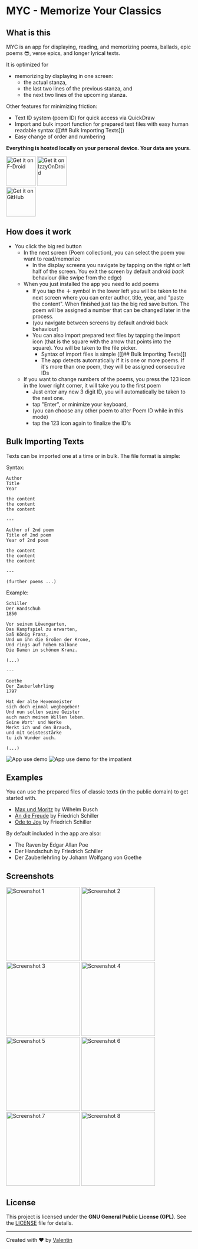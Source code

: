 # MYC - Memorize Your Classics
## What is this 
MYC is an app for displaying, reading, and memorizing poems, ballads, epic poems 😎, verse epics, and longer lyrical texts.

It is optimized for 
- memorizing by displaying in one screen: 
	- the actual stanza,
	- the last two lines of the previous stanza, and 
	- the next two lines of the upcoming stanza. 

Other features for minimizing friction:
- Text ID system (poem ID) for quick access via QuickDraw
- Import and bulk import function for prepared text files with easy human readable syntax ([[## Bulk Importing Texts]])
- Easy change of order and numbering

**Everything is hosted locally on your personal device. Your data are yours.**

[<img src="https://fdroid.gitlab.io/artwork/badge/get-it-on.png" alt="Get it on F-Droid" height="80">](https://f-droid.org/packages/v4lpt.f023.MYC/)
[<img src="https://gitlab.com/IzzyOnDroid/repo/-/raw/master/assets/IzzyOnDroid.png" alt="Get it on IzzyOnDroid" height="80">](https://apt.izzysoft.de/fdroid/index/apk/v4lpt.f023.MYC)  
[<img src="https://raw.githubusercontent.com/v4lpt/GDP/master/Badge/github.png" alt="Get it on GitHub" height="80">](https://github.com/v4lpt/MYC/releases/latest)

## How does it work
- You click the big red button
	- In the next screen (Poem collection), you can select the poem you want to read/memorize
		- In the display screens you navigate by tapping on the right or left half of the screen. You exit the screen by default android *back* behaviour (like swipe from the edge) 
	- When you just installed the app you need to add poems
	    - If you tap the ＋ symbol in the lower left you will be taken to the next screen where you can enter author, title, year, and "paste the content". When finished just tap the big red save button. The poem will be assigned a number that can be changed later in the process. 
	    - (you navigate between screens by default android back behaviour)
	    - You can also import prepared text files by tapping the import icon (that is the square with the arrow that points into the square). You will be taken to the file picker.
	       - Syntax of import files is simple ([[## Bulk Importing Texts]])
	       - The app detects automatically if it is one or more poems. If it's more than one poem, they will be assigned consecutive IDs
	- If you want to change numbers of the poems, you press the 123 icon in the lower right corner, it will take you to the first poem
	    - Just enter any new 3 digit ID, you will automatically be taken to the next one. 
	    - tap "Enter", or minimize your keyboard,
	    - (you can choose any other poem to alter Poem ID while in this mode) 
		- tap the 123 icon again to finalize the ID's

## Bulk Importing Texts
Texts can be imported one at a time or in bulk. The file format is simple:

Syntax: 
```
Author
Title 
Year 

the content 
the content 
the content 

---

Author of 2nd poem
Title of 2nd poem
Year of 2nd poem 

the content 
the content 
the content

--- 

(further poems ...) 
```

Example: 
```
Schiller  
Der Handschuh  
1850

Vor seinem Löwengarten,  
Das Kampfspiel zu erwarten,  
Saß König Franz,  
Und um ihn die Großen der Krone,  
Und rings auf hohem Balkone  
Die Damen in schönem Kranz.

(...)

---

Goethe  
Der Zauberlehrling  
1797

Hat der alte Hexenmeister  
sich doch einmal wegbegeben!  
Und nun sollen seine Geister  
auch nach meinem Willen leben.  
Seine Wort' und Werke  
Merkt ich und den Brauch,  
und mit Geistesstärke  
tu ich Wunder auch.

(...)
```

![App use demo](app-use.gif)
![App use demo for the impatient](app-use-fast.gif)

## Examples
You can use the prepared files of classic texts (in the public domain) to get started with.

- [Max und Moritz](examples/max-and-moritz.txt) by Wilhelm Busch
- [An die Freude](examples/an-die-freude.txt) by Friedrich Schiller
- [Ode to Joy](examples/ode-to-joy.txt) by Friedrich Schiller

By default included in the app are also: 
- The Raven by Edgar Allan Poe
- Der Handschuh by Friedrich Schiller
- Der Zauberlehrling by Johann Wolfgang von Goethe

## Screenshots
[<img width=200 alt="Screenshot 1" src="fastlane/metadata/android/en-US/images/phoneScreenshots/1.png?raw=true">](fastlane/metadata/android/en-US/images/phoneScreenshots/1.png?raw=true)
[<img width=200 alt="Screenshot 2" src="fastlane/metadata/android/en-US/images/phoneScreenshots/2.png?raw=true">](fastlane/metadata/android/en-US/images/phoneScreenshots/2.png?raw=true)
[<img width=200 alt="Screenshot 3" src="fastlane/metadata/android/en-US/images/phoneScreenshots/3.png?raw=true">](fastlane/metadata/android/en-US/images/phoneScreenshots/3.png?raw=true)
[<img width=200 alt="Screenshot 4" src="fastlane/metadata/android/en-US/images/phoneScreenshots/4.png?raw=true">](fastlane/metadata/android/en-US/images/phoneScreenshots/4.png?raw=true)
[<img width=200 alt="Screenshot 5" src="fastlane/metadata/android/en-US/images/phoneScreenshots/5.png?raw=true">](fastlane/metadata/android/en-US/images/phoneScreenshots/5.png?raw=true)
[<img width=200 alt="Screenshot 6" src="fastlane/metadata/android/en-US/images/phoneScreenshots/6.png?raw=true">](fastlane/metadata/android/en-US/images/phoneScreenshots/6.png?raw=true)
[<img width=200 alt="Screenshot 7" src="fastlane/metadata/android/en-US/images/phoneScreenshots/7.png?raw=true">](fastlane/metadata/android/en-US/images/phoneScreenshots/7.png?raw=true)
[<img width=200 alt="Screenshot 8" src="fastlane/metadata/android/en-US/images/phoneScreenshots/8.png?raw=true">](fastlane/metadata/android/en-US/images/phoneScreenshots/8.png?raw=true)
## License
This project is licensed under the **GNU General Public License (GPL)**. See the [LICENSE](LICENSE) file for details.

---
Created with :heart: by [Valentin](https://github.com/v4lpt)


